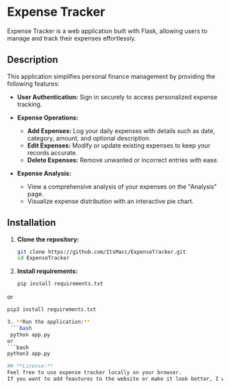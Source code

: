 # Expense Tracker

Expense Tracker is a web application built with Flask, allowing users to manage and track their expenses effortlessly.

## Description

This application simplifies personal finance management by providing the following features:

- **User Authentication:** Sign in securely to access personalized expense tracking.

- **Expense Operations:**
  - **Add Expenses:** Log your daily expenses with details such as date, category, amount, and optional description.
  - **Edit Expenses:** Modify or update existing expenses to keep your records accurate.
  - **Delete Expenses:** Remove unwanted or incorrect entries with ease.

- **Expense Analysis:**
  - View a comprehensive analysis of your expenses on the "Analysis" page.
  - Visualize expense distribution with an interactive pie chart.

## Installation

1. **Clone the repository:**
   ```bash
   git clone https://github.com/ItsMacc/ExpenseTracker.git
   cd ExpenseTracker
   
2. **Install requirements:**
   ```bash
   pip install requirements.txt
  or
  ```bash
  pip3 install requirements.txt

3. **Run the application:**
   ```bash
   python app.py
or
```bash
python3 app.py

## **License:**
Feel free to use expense tracker locally on your browser.
If you want to add feautures to the website or make it look better, I will certainly appreciate your contribution.
